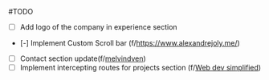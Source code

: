 #TODO

- [ ] Add logo of the company in experience section
- [-] Implement Custom Scroll bar (f/https://www.alexandrejoly.me/)
- [ ] Contact section update(f/[melvindven](https://melvinvdven.nl/))
- [ ] Implement intercepting routes for projects section (f/[Web dev simplified](https://youtu.be/zDZBKEvU8b0?si=F0o4INbsmc4gpNkm))